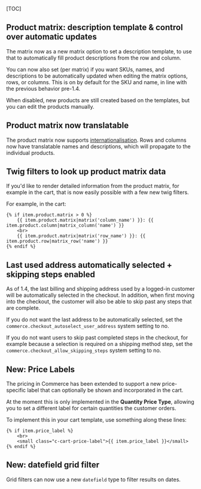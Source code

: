 

[TOC]

## Product matrix: description template & control over automatic updates

The matrix now as a new matrix option to set a description template, to use that to automatically fill product descriptions from the row and column.

You can now also set (per matrix) if you want SKUs, names, and descriptions to be automatically updated when editing the matrix options, rows, or columns. This is on by default for the SKU and name, in line with the previous behavior pre-1.4.

When disabled, new products are still created based on the templates, but you can edit the products manually.

## Product matrix now translatable

The product matrix now supports [internationalisation](../Multilingual_Shops). Rows and columns now have translatable names and descriptions, which will propagate to the individual products.

## Twig filters to look up product matrix data

If you'd like to render detailed information from the product matrix, for example in the cart, that is now easily possible with a few new twig filters.

For example, in the cart:

```
{% if item.product.matrix > 0 %}
    {{ item.product.matrix|matrix('column_name') }}: {{ item.product.column|matrix_column('name') }}
    <br>
    {{ item.product.matrix|matrix('row_name') }}: {{ item.product.row|matrix_row('name') }}
{% endif %}
```

## Last used address automatically selected + skipping steps enabled

As of 1.4, the last billing and shipping address used by a logged-in customer will be automatically selected in the checkout. In addition, when first moving into the checkout, the customer will also be able to skip past any steps that are complete.

If you do not want the last address to be automatically selected, set the `commerce.checkout_autoselect_user_address` system setting to no.

If you do not want users to skip past completed steps in the checkout, for example because a selection is required on a shipping method step, set the `commerce.checkout_allow_skipping_steps` system setting to no.

## New: Price Labels

The pricing in Commerce has been extended to support a new price-specific label that can optionally be shown and incorporated in the cart.

At the moment this is only implemented in the **Quantity Price Type**, allowing you to set a different label for certain quantities the customer orders.

To implement this in your cart template, use something along these lines:

```
{% if item.price_label %}
    <br>
    <small class="c-cart-price-label">{{ item.price_label }}</small>
{% endif %}
```

## New: datefield grid filter

Grid filters can now use a new `datefield` type to filter results on dates.
